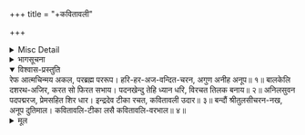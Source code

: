 +++
title = "+कवितावली"

+++

<details><summary>Misc Detail</summary>

प्रथम पृष्ठ  
॥ ॐ श्रीपरमात्मने नमः॥  
श्रीगोस्वामी तुलसीदासजीरचित  
कवितावली  
त्वमेव माता च पिता त्वमेव  
त्वमेव बन्धुश्च सखा त्वमेव।  
त्वमेव विद्या द्रविणं त्वमेव  
त्वमेव सर्वं मम देवदेव॥  
अनुवादक— इन्द्रदेवनारायण  
गीता सेवा ट्रस्ट
</details>

<details><summary>भागसूचना</summary>

बालकाण्ड
</details>

<details open><summary>विश्वास-प्रस्तुति</summary>
रेफ आत्मचिन्मय अकल, परब्रह्म पररूप।  
हरि-हर-अज-वन्दित-चरन, अगुण अनीह अनूप॥ १॥  
बालकेलि दशरथ-अजिर, करत सो फिरत सभाय।  
पदनखेन्दु तेहि ध्यान धरि, विरचत तिलक बनाय॥ २॥  
अनिलसुवन पदपद्मरज, प्रेमसहित शिर धार।  
इन्द्रदेव टीका रचत, कवितावली उदार॥ ३॥  
बन्दौं श्रीतुलसीचरन-नख, अनूप दुतिमाल।  
कवितावलि-टीका लसै कवितावलि-वरभाल॥ ४॥
</details>

<details><summary>मूल</summary>

रेफ आत्मचिन्मय अकल, परब्रह्म पररूप।  
हरि-हर-अज-वन्दित-चरन, अगुण अनीह अनूप॥ १॥  
बालकेलि दशरथ-अजिर, करत सो फिरत सभाय।  
पदनखेन्दु तेहि ध्यान धरि, विरचत तिलक बनाय॥ २॥  
अनिलसुवन पदपद्मरज, प्रेमसहित शिर धार।  
इन्द्रदेव टीका रचत, कवितावली उदार॥ ३॥  
बन्दौं श्रीतुलसीचरन-नख, अनूप दुतिमाल।  
कवितावलि-टीका लसै कवितावलि-वरभाल॥ ४॥
</details>
